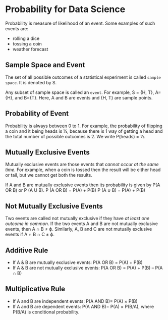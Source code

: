 # Probability for Data Science

Probability is measure of likelihood of an event. Some examples of such events are:
* rolling a dice
* tossing a coin
* weather forecast

## Sample Space and Event

The set of all possible outcomes of a statistical experiment is called `sample space`. It is denoted by S. 

Any subset of sample space is called an `event`. For example, S = {H, T}, A={H}, and B={T}. Here, A and B are events and {H, T} are sample points.


## Probability of Event

Probability is always between 0 to 1. For example, the probability of flipping a coin and it being heads is ½, because there is 1 way of getting a head and the total number of possible outcomes is 2. We write P(heads) = ½.


## Mutually Exclusive Events

Mutually exclusive events are those events that *cannot occur at the same time*. For example, when a coin is tossed then the result will be either head or tail, but we cannot get both the results.

If A and B are mutually exclusive events then its probability is given by P(A OR B) or P (A U B). P (A OR B) = P(A) + P(B) P (A ∪ B) = P(A) + P(B)


## Not Mutually Exclusive Events

Two events are called not mutually exclusive if they have *at least one outcome in common*. If the two events A and B are not mutually exclusive events, then A ∩ B ≠ ϕ. Similarly, A, B and C are not mutually exclusive events if A ∩ B ∩ C ≠ ϕ.


## Additive Rule

* If A & B are mutually exclusive events: P(A OR B) = P(A) + P(B)
* If A & B are not mutually exclusive events: P(A OR B) = P(A) + P(B) – P(A ∩ B)


## Multiplicative Rule

* If A and B are independent events: P(A AND B)= P(A) $\times$ P(B)
* If A and B are dependent events: P(A AND B)= P(A) $\times$ P(B/A), where P(B/A) is conditional probability.


